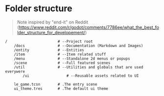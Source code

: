 

# Folder structure
 > Note inspired by "end-it" on Reddit (https://www.reddit.com/r/godot/comments/7786ee/what_the_best_folder_structure_for_developement/)

```
/                       # --Project root
    /docs               # --Documentation (Markdown and Images)
    /entity             # --Entities
    /item               # --Item related stuff
    /menu               # --Standalone 2d menus or popups
    /scene              # --Full featured scenes
    /util               # --Utilities and globals that are used everywere
        /ui                 # --Reusable assets related to UI
    
    le_game.tcsn        # .The entry scene
    ui_theme.tres       # .The default ui theme
```